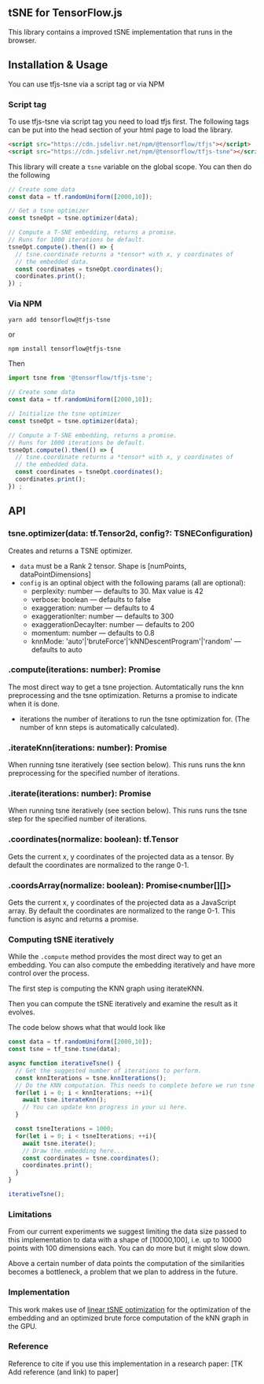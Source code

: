 ## tSNE for TensorFlow.js

This library contains a improved tSNE implementation that runs in the browser.


## Installation & Usage

You can use tfjs-tsne via a script tag or via NPM

### Script tag

To use tfjs-tsne via script tag you need to load tfjs first. The following tags
can be put into the head section of your html page to load the library.

```html
<script src="https://cdn.jsdelivr.net/npm/@tensorflow/tfjs"></script>
<script src="https://cdn.jsdelivr.net/npm/@tensorflow/tfjs-tsne"></script>
```

This library will create a `tsne` variable on the global scope.
You can then do the following

```js
// Create some data
const data = tf.randomUniform([2000,10]);

// Get a tsne optimizer
const tsneOpt = tsne.optimizer(data);

// Compute a T-SNE embedding, returns a promise.
// Runs for 1000 iterations be default.
tsneOpt.compute().then(() => {
  // tsne.coordinate returns a *tensor* with x, y coordinates of
  // the embedded data.
  const coordinates = tsneOpt.coordinates();
  coordinates.print();
}) ;
```

### Via NPM

```
yarn add tensorflow@tfjs-tsne
```
or
```
npm install tensorflow@tfjs-tsne
```

Then

```js
import tsne from '@tensorflow/tfjs-tsne';

// Create some data
const data = tf.randomUniform([2000,10]);

// Initialize the tsne optimizer
const tsneOpt = tsne.optimizer(data);

// Compute a T-SNE embedding, returns a promise.
// Runs for 1000 iterations be default.
tsneOpt.compute().then(() => {
  // tsne.coordinate returns a *tensor* with x, y coordinates of
  // the embedded data.
  const coordinates = tsneOpt.coordinates();
  coordinates.print();
}) ;
```

## API

### tsne.optimizer(data: tf.Tensor2d, config?: TSNEConfiguration)

Creates and returns a TSNE optimizer. 

- `data` must be a Rank 2 tensor. Shape is [numPoints, dataPointDimensions]
- `config` is an optinal object with the following params (all are optional):
  - perplexity: number — defaults to 30. Max value is 42
  - verbose: boolean — defaults to false
  - exaggeration: number — defaults to 4
  - exaggerationIter: number — defaults to 300
  - exaggerationDecayIter: number — defaults to 200
  - momentum: number — defaults to 0.8
  - knnMode: 'auto'|'bruteForce'|'kNNDescentProgram'|'random' — defaults to auto

### .compute(iterations: number): Promise<void>

The most direct way to get a tsne projection. Automtatically runs the knn preprocessing
and the tsne optimization. Returns a promise to indicate when it is done.

- iterations the number of iterations to run the tsne optimization for. (The number of knn steps is automatically calculated).

### .iterateKnn(iterations: number): Promise<void>

When running tsne iteratively (see section below). This runs runs the knn preprocessing
for the specified number of iterations.

### .iterate(iterations: number): Promise<void>

When running tsne iteratively (see section below). This runs runs the tsne step for the specified number of iterations.

### .coordinates(normalize: boolean): tf.Tensor

Gets the current x, y coordinates of the projected data as a tensor. By 
default the coordinates are normalized to the range 0-1.

### .coordsArray(normalize: boolean): Promise<number[][]>

Gets the current x, y coordinates of the projected data as a JavaScript array.
By default the coordinates are normalized to the range 0-1. This function is
async and returns a promise.

### Computing tSNE iteratively

While the `.compute` method provides the most direct way to get an embedding. You can also compute the embedding iteratively and have more control over the process.

The first step is computing the KNN graph using iterateKNN.

Then you can compute the tSNE iteratively and examine the result as it evolves.

The code below shows what that would look like

```javascript
const data = tf.randomUniform([2000,10]);
const tsne = tf_tsne.tsne(data);

async function iterativeTsne() {
  // Get the suggested number of iterations to perform.
  const knnIterations = tsne.knnIterations();
  // Do the KNN computation. This needs to complete before we run tsne
  for(let i = 0; i < knnIterations; ++i){
    await tsne.iterateKnn();
    // You can update knn progress in your ui here.
  }

  const tsneIterations = 1000;
  for(let i = 0; i < tsneIterations; ++i){
    await tsne.iterate();
    // Draw the embedding here...
    const coordinates = tsne.coordinates();
    coordinates.print();
  }
}

iterativeTsne();
```

### Limitations

From our current experiments we suggest limiting the data size passed to this implementation
to data with a shape of [10000,100], i.e. up to 10000 points with 100 dimensions each. You can do more but it might slow down.

Above a certain number of data points the computation of the similarities becomes a bottleneck, a problem that we plan to address in the future.


### Implementation
This work makes use of [linear tSNE optimization](https://arxiv) for the optimization of the embedding and an optimized brute force computation of the kNN graph in the GPU.

### Reference
Reference to cite if you use this implementation in a research paper:
[TK Add reference (and link) to paper]
